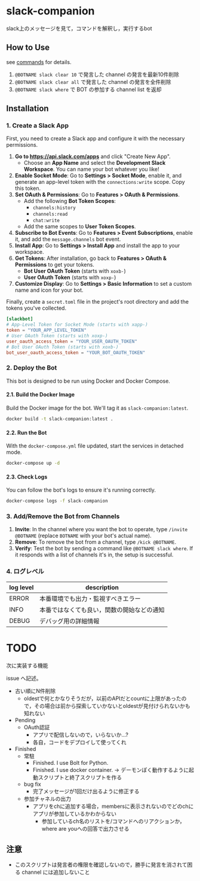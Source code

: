 # slack-companion

slack上のメッセージを見て，コマンドを解釈し，実行するbot

## How to Use

see [commands](commands.md) for details.

1. `@BOTNAME slack clear 10` で発言した channel の発言を最新10件削除
1. `@BOTNAME slack clear all` で発言した channel の発言を全件削除
1. `@BOTNAME slack where` で BOT の参加する channel list を返却

## Installation

### 1. Create a Slack App

First, you need to create a Slack app and configure it with the necessary permissions.

1.  **Go to https://api.slack.com/apps** and click "Create New App".
    *   Choose an **App Name** and select the **Development Slack Workspace**. You can name your bot whatever you like!
2.  **Enable Socket Mode**: Go to **Settings > Socket Mode**, enable it, and generate an app-level token with the `connections:write` scope. Copy this token.
3.  **Set OAuth & Permissions**: Go to **Features > OAuth & Permissions**.
    *   Add the following **Bot Token Scopes**:
        *   `channels:history`
        *   `channels:read`
        *   `chat:write`
    *   Add the same scopes to **User Token Scopes**.
4.  **Subscribe to Bot Events**: Go to **Features > Event Subscriptions**, enable it, and add the `message.channels` bot event.
5.  **Install App**: Go to **Settings > Install App** and install the app to your workspace.
6.  **Get Tokens**: After installation, go back to **Features > OAuth & Permissions** to get your tokens.
    *   **Bot User OAuth Token** (starts with `xoxb-`)
    *   **User OAuth Token** (starts with `xoxp-`)
7.  **Customize Display**: Go to **Settings > Basic Information** to set a custom name and icon for your bot.

Finally, create a `secret.toml` file in the project's root directory and add the tokens you've collected.

```toml
[slackbot]
# App-Level Token for Socket Mode (starts with xapp-)
token = "YOUR_APP_LEVEL_TOKEN"
# User OAuth Token (starts with xoxp-)
user_oauth_access_token = "YOUR_USER_OAUTH_TOKEN"
# Bot User OAuth Token (starts with xoxb-)
bot_user_oauth_access_token = "YOUR_BOT_OAUTH_TOKEN"
```

### 2. Deploy the Bot

This bot is designed to be run using Docker and Docker Compose.

#### 2.1. Build the Docker Image

Build the Docker image for the bot. We'll tag it as `slack-companion:latest`.

```bash
docker build -t slack-companion:latest .
```

#### 2.2. Run the Bot

With the `docker-compose.yml` file updated, start the services in detached mode.

```bash
docker-compose up -d
```

#### 2.3. Check Logs

You can follow the bot's logs to ensure it's running correctly.

```bash
docker-compose logs -f slack-companion
```


### 3. Add/Remove the Bot from Channels

1. **Invite**: In the channel where you want the bot to operate, type `/invite @BOTNAME` (replace `BOTNAME` with your bot's actual name).
2. **Remove**: To remove the bot from a channel, type `/kick @BOTNAME`.
3. **Verify**: Test the bot by sending a command like `@BOTNAME slack where`. If it responds with a list of channels it's in, the setup is successful.

### 4. ログレベル

| log level | description                                |
|-----------|--------------------------------------------|
| ERROR     | 本番環境でも出力・監視すべきエラー         |
| INFO      | 本番ではなくても良い，関数の開始などの通知 |
| DEBUG     | デバッグ用の詳細情報                       |

# TODO

次に実装する機能

issue へ記述。

- 古い順にN件削除
    - oldestで何とかなりそうだが，以前のAPIだとcountに上限があったので，その場合は前から探索していかないとoldestが見付けられないかも知れない
- Pending
    - OAuth認証
        - アプリで配信しないので，いらないか…?
        - 各自，コードをデプロイして使ってくれ
- Finished
    - 常駐
        - Finished. I use Bolt for Python.
        - Finished. I use docker container. -> デーモンぽく動作するように起動スクリプトと終了スクリプトを作る
    - bug fix
        - 完了メッセージが1回だけ出るように修正する
    - 参加チャネルの出力
        - アプリをchに追加する場合，membersに表示されないのでどのchにアプリが参加しているかわからない
            - 参加しているch名のリストを/コマンドへのリアクションか，where are youへの回答で出力させる


## 注意

- このスクリプトは発言者の権限を確認しないので，勝手に発言を消されて困る channel には追加しないこと
